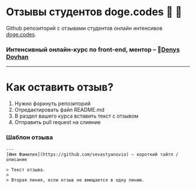 # Отзывы студентов doge.codes :dog: :mega:
Github репозиторий с отзывами cтудентов онлайн интенсивов [doge.codes](https://doge.codes/).

### Интенсивный онлайн-курс по front-end, ментор – :boy:[Denys Dovhan](https://github.com/denysdovhan)



---

# Как оставить отзыв?
1) Нужно форкнуть репозиторий
2) Отредактировать файл README.md
3) В раздел вашего курса вставить текст с отзывом
4) Отправить pull request на слияние

### Шаблон отзыва

```
---
[Имя Фамилия](https://github.com/sevastyanovio) – короткий тайтл / описание

> Текст отзыва. 
>
> Вторая линия, если отзыв не вмещается в одну линию.
```
